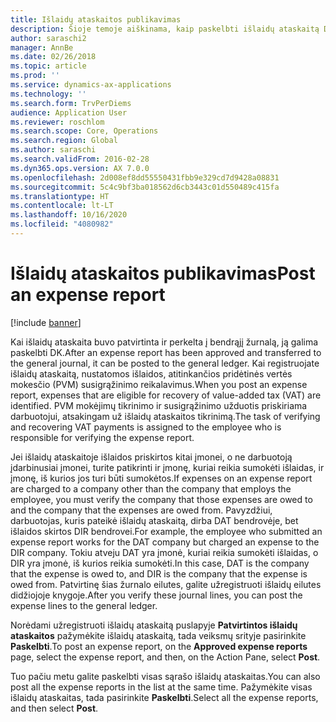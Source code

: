 ```yaml
---
title: Išlaidų ataskaitos publikavimas
description: Šioje temoje aiškinama, kaip paskelbti išlaidų ataskaitą DK.
author: saraschi2
manager: AnnBe
ms.date: 02/26/2018
ms.topic: article
ms.prod: ''
ms.service: dynamics-ax-applications
ms.technology: ''
ms.search.form: TrvPerDiems
audience: Application User
ms.reviewer: roschlom
ms.search.scope: Core, Operations
ms.search.region: Global
ms.author: saraschi
ms.search.validFrom: 2016-02-28
ms.dyn365.ops.version: AX 7.0.0
ms.openlocfilehash: 2d008ef8dd55550431fbb9e329cd7d9428a08831
ms.sourcegitcommit: 5c4c9bf3ba018562d6cb3443c01d550489c415fa
ms.translationtype: HT
ms.contentlocale: lt-LT
ms.lasthandoff: 10/16/2020
ms.locfileid: "4080982"
---
```

# <a name="post-an-expense-report"></a><span data-ttu-id="db5d3-103">Išlaidų ataskaitos publikavimas</span><span class="sxs-lookup"><span data-stu-id="db5d3-103">Post an expense report</span></span>

[!include [banner](../includes/banner.md)]

<span data-ttu-id="db5d3-104">Kai išlaidų ataskaita buvo patvirtinta ir perkelta į bendrąjį žurnalą, ją galima paskelbti DK.</span><span class="sxs-lookup"><span data-stu-id="db5d3-104">After an expense report has been approved and transferred to the general journal, it can be posted to the general ledger.</span></span> <span data-ttu-id="db5d3-105">Kai registruojate išlaidų ataskaitą, nustatomos išlaidos, atitinkančios pridėtinės vertės mokesčio (PVM) susigrąžinimo reikalavimus.</span><span class="sxs-lookup"><span data-stu-id="db5d3-105">When you post an expense report, expenses that are eligible for recovery of value-added tax (VAT) are identified.</span></span> <span data-ttu-id="db5d3-106">PVM mokėjimų tikrinimo ir susigrąžinimo užduotis priskiriama darbuotojui, atsakingam už išlaidų ataskaitos tikrinimą.</span><span class="sxs-lookup"><span data-stu-id="db5d3-106">The task of verifying and recovering VAT payments is assigned to the employee who is responsible for verifying the expense report.</span></span>

<span data-ttu-id="db5d3-107">Jei išlaidų ataskaitoje išlaidos priskirtos kitai įmonei, o ne darbuotoją įdarbinusiai įmonei, turite patikrinti ir įmonę, kuriai reikia sumokėti išlaidas, ir įmonę, iš kurios jos turi būti sumokėtos.</span><span class="sxs-lookup"><span data-stu-id="db5d3-107">If expenses on an expense report are charged to a company other than the company that employs the employee, you must verify the company that those expenses are owed to and the company that the expenses are owed from.</span></span> <span data-ttu-id="db5d3-108">Pavyzdžiui, darbuotojas, kuris pateikė išlaidų ataskaitą, dirba DAT bendrovėje, bet išlaidos skirtos DIR bendrovei.</span><span class="sxs-lookup"><span data-stu-id="db5d3-108">For example, the employee who submitted an expense report works for the DAT company but charged an expense to the DIR company.</span></span> <span data-ttu-id="db5d3-109">Tokiu atveju DAT yra įmonė, kuriai reikia sumokėti išlaidas, o DIR yra įmonė, iš kurios reikia sumokėti.</span><span class="sxs-lookup"><span data-stu-id="db5d3-109">In this case, DAT is the company that the expense is owed to, and DIR is the company that the expense is owed from.</span></span> <span data-ttu-id="db5d3-110">Patvirtinę šias žurnalo eilutes, galite užregistruoti išlaidų eilutes didžiojoje knygoje.</span><span class="sxs-lookup"><span data-stu-id="db5d3-110">After you verify these journal lines, you can post the expense lines to the general ledger.</span></span>

<span data-ttu-id="db5d3-111">Norėdami užregistruoti išlaidų ataskaitą puslapyje **Patvirtintos išlaidų ataskaitos** pažymėkite išlaidų ataskaitą, tada veiksmų srityje pasirinkite **Paskelbti**.</span><span class="sxs-lookup"><span data-stu-id="db5d3-111">To post an expense report, on the **Approved expense reports** page, select the expense report, and then, on the Action Pane, select **Post**.</span></span>

<span data-ttu-id="db5d3-112">Tuo pačiu metu galite paskelbti visas sąrašo išlaidų ataskaitas.</span><span class="sxs-lookup"><span data-stu-id="db5d3-112">You can also post all the expense reports in the list at the same time.</span></span> <span data-ttu-id="db5d3-113">Pažymėkite visas išlaidų ataskaitas, tada pasirinkite **Paskelbti**.</span><span class="sxs-lookup"><span data-stu-id="db5d3-113">Select all the expense reports, and then select **Post**.</span></span>
